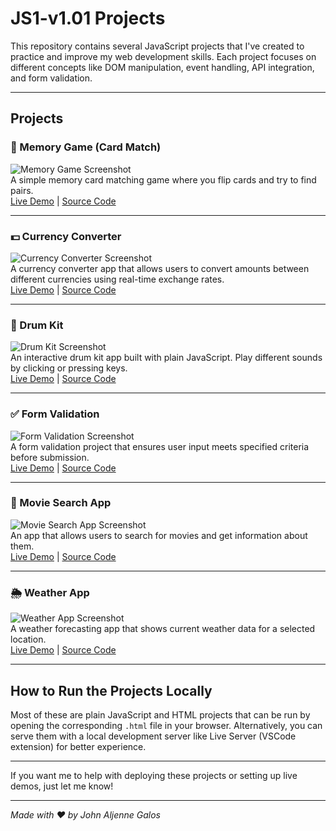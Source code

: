 # JS1-v1.01 Projects

This repository contains several JavaScript projects that I've created to practice and improve my web development skills. Each project focuses on different concepts like DOM manipulation, event handling, API integration, and form validation.

---

## Projects

### 🎴 Memory Game (Card Match)
![Memory Game Screenshot](https://via.placeholder.com/600x300?text=Memory+Game+Screenshot)  
A simple memory card matching game where you flip cards and try to find pairs.  
[Live Demo](https://aljnmusic.github.io/JS1-v1.01/MemoryGame/) | [Source Code](https://github.com/aljnmusic/JS1-v1.01/tree/main/MemoryGame)

---

### 💵 Currency Converter
![Currency Converter Screenshot](https://via.placeholder.com/600x300?text=Currency+Converter+Screenshot)  
A currency converter app that allows users to convert amounts between different currencies using real-time exchange rates.  
[Live Demo](https://yourusername.github.io/JS1-v1.01/CurrencyConverter/) | [Source Code](https://github.com/aljnmusic/JS1-v1.01/tree/main/CurrencyConverter)

---

### 🥁 Drum Kit
![Drum Kit Screenshot](https://via.placeholder.com/600x300?text=Drum+Kit+Screenshot)  
An interactive drum kit app built with plain JavaScript. Play different sounds by clicking or pressing keys.  
[Live Demo](https://yourusername.github.io/JS1-v1.01/DrumKit/) | [Source Code](https://github.com/aljnmusic/JS1-v1.01/tree/main/DrumKit)

---

### ✅ Form Validation
![Form Validation Screenshot](https://via.placeholder.com/600x300?text=Form+Validation+Screenshot)  
A form validation project that ensures user input meets specified criteria before submission.  
[Live Demo](https://yourusername.github.io/JS1-v1.01/FormValidation/) | [Source Code](https://github.com/aljnmusic/JS1-v1.01/tree/main/FormValidation)

---

### 🎥 Movie Search App
![Movie Search App Screenshot](https://via.placeholder.com/600x300?text=Movie+Search+App+Screenshot)  
An app that allows users to search for movies and get information about them.  
[Live Demo](https://aljnmusic.github.io/JS1-v1.01/MovieSearchApp/) | [Source Code](https://github.com/aljnmusic/JS1-v1.01/tree/main/MovieSearchApp)

---

### 🌦️ Weather App
![Weather App Screenshot](https://via.placeholder.com/600x300?text=Weather+App+Screenshot)  
A weather forecasting app that shows current weather data for a selected location.  
[Live Demo](https://yourusername.github.io/JS1-v1.01/WeatherApp/) | [Source Code](https://github.com/aljnmusic/JS1-v1.01/tree/main/WeatherApp)

---

## How to Run the Projects Locally

Most of these are plain JavaScript and HTML projects that can be run by opening the corresponding `.html` file in your browser. Alternatively, you can serve them with a local development server like Live Server (VSCode extension) for better experience.

---

If you want me to help with deploying these projects or setting up live demos, just let me know!

---

*Made with ❤️ by John Aljenne Galos*

